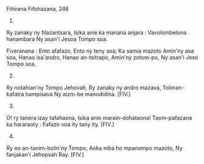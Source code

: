 Fihirana Fifohazana, 246

1.
Ry zanaky ny filazantsara, 
Isika anie ka manana anjara :
Vavolombelona hanambara
Ny asan'i Jesoa Tompo soa.

Fiveranana :
Ento afafazo, 
Ento ny teny soa;
Ka samia mazoto
Amin'ny asa soa, 
Hanao isa'andro, 
Hanao an-tsitrapo, 
Amin'ny zotom-po, 
Ny asan'i Jeso Tompo soa.

2.
Ry notahian'ny Tompo Jehovah, 
Ry zanaky ny andro mazava, 
Toloran-kafatra hampisava
Ny aizm-be manodidina.
[FIV.]

3.
O! ry tanora izay tafahaona, 
Isika anie marain-dohataona!
Taom-pafazana ka hararaoty :
Fafazo voa ity tany ity.
[FIV.]

4.
Ry eo an-tanim-bolin'ny  Tompo, 
Aoka mba ho mpanompo mazoto, 
Ny fanjakan'i Jehopvah Ray.
[FIV.]